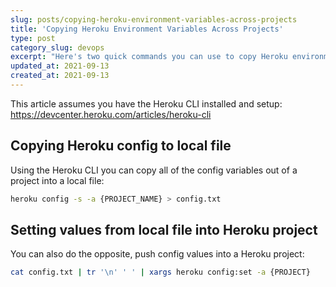 ```yaml
---
slug: posts/copying-heroku-environment-variables-across-projects
title: 'Copying Heroku Environment Variables Across Projects'
type: post
category_slug: devops
excerpt: "Here's two quick commands you can use to copy Heroku environment variables across projects using the Heroku CLI."
updated_at: 2021-09-13
created_at: 2021-09-13
---
```


This article assumes you have the Heroku CLI installed and setup: https://devcenter.heroku.com/articles/heroku-cli

## Copying Heroku config to local file

Using the Heroku CLI you can copy all of the config variables out of a project into a local file:

```bash
heroku config -s -a {PROJECT_NAME} > config.txt
```

## Setting values from local file into Heroku project

You can also do the opposite, push config values into a Heroku project:

```bash
cat config.txt | tr '\n' ' ' | xargs heroku config:set -a {PROJECT}
```